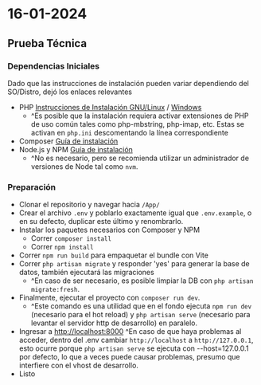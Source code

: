 # 16-01-2024
## Prueba Técnica

### Dependencias Iniciales
Dado que las instrucciones de instalación pueden variar dependiendo del SO/Distro, dejó los enlaces relevantes
* PHP [Instrucciones de Instalación GNU/Linux](https://www.php.net/manual/en/install.unix.debian.php) / [Windows](https://www.php.net/manual/en/install.windows.manual.php)
    - ^Es posible que la instalación requiera activar extensiones de PHP de uso común tales como php-mbstring, php-imap, etc. Estas se activan en `php.ini` descomentando la línea correspondiente
* Composer [Guía de instalación](https://getcomposer.org/doc/00-intro.md)
* Node.js y NPM [Guía de instalación](https://docs.npmjs.com/downloading-and-installing-node-js-and-npm)
    - ^No es necesario, pero se recomienda utilizar un administrador de versiones de Node tal como `nvm`.

### Preparación

* Clonar el repositorio y navegar hacia `/App/`
* Crear el archivo `.env` y poblarlo exactamente igual que `.env.example`, o en su defecto, duplicar este último y renombrarlo.
* Instalar los paquetes necesarios con Composer y NPM
    * Correr `composer install`
    * Correr `npm install`
* Correr `npm run build` para empaquetar el bundle con Vite
* Correr `php artisan migrate` y responder 'yes' para generar la base de datos, también ejecutará las migraciones
    - ^En caso de ser necesario, es posible limpiar la DB con `php artisan migrate:fresh`.
* Finalmente, ejecutar el proyecto con `composer run dev`.
    - ^Este comando es una utilidad que en el fondo ejecuta `npm run dev` (necesario para el hot reload) y `php artisan serve` (necesario para levantar el servidor http de desarrollo) en paralelo.
* Ingresar a [http://localhost:8000](http://localhost:8000)
    ^En caso de que haya problemas al acceder, dentro del .env cambiar `http://localhost` a `http://127.0.0.1`, esto ocurre porque `php artisan serve` se ejecuta con --host=127.0.0.1 por defecto, lo que a veces puede causar problemas, presumo que interfiere con el vhost de desarrollo.
* Listo
